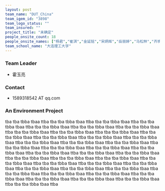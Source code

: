 ```yaml
---
layout: post
team_name: "DUT_China"
team_igem_id: "3898"
team_logo_status: ""
team_insured: ""
project_title: "未确定"
people_onsite_count: 18
people_onsite_names: ["杨君","崔淇","金延铭","宋炳辉","岳丽婷","马松林","齐境萱","周海月","顾沛航","方陶松","张轩硕","朴舒芃","侯灵杰","李宗奇","陈思哲","张恩泽","张一涵","周文婧","霍玉亮"]
team_school_name: "大连理工大学"
---
```



### Team Leader
* 霍玉亮

### Contact
* 1589318542 AT qq.com

### An Environment Project

tba tba tbba tbaa ttba tba tba tbba tbaa ttba tba tba tbba tbaa ttba tba tba tbba tbaa ttba tba tba tbba tbaa ttba tba tba tbba tbaa ttba tba tba tbba tbaa ttba tba tba tbba tbaa ttba tba tba tbba tbaa ttba tba tba tbba tbaa ttba tba tba tbba tbaa ttba tba tba tbba tbaa ttba tba tba tbba tbaa ttba tba tba tbba tbaa ttba tba tba tbba tbaa ttba tba tba tbba tbaa ttba tba tba tbba tbaa ttba tba tba tbba tbaa ttba tba tba tbba tbaa ttba tba tba tbba tbaa ttba tba tba tbba tbaa ttba tba tba tbba tbaa ttba tba tba tbba tbaa ttba tba tba tbba tbaa ttba tba tba tbba tbaa ttba tba tba tbba tbaa ttba tba tba tbba tbaa ttba tba tba tbba tbaa ttba tba tba tbba tbaa ttba tba tba tbba tbaa ttba tba tba tbba tbaa ttba tba tba tbba tbaa ttba tba tba tbba tbaa ttba tba tba tbba tbaa ttba tba tba tbba tbaa ttba tba tba tbba tbaa ttba tba tba tbba tbaa ttba tba tba tbba tbaa ttba tba tba tbba tbaa ttba tba tba tbba tbaa ttba tba tba tbba tbaa ttba tba tba tbba tbaa ttba 
